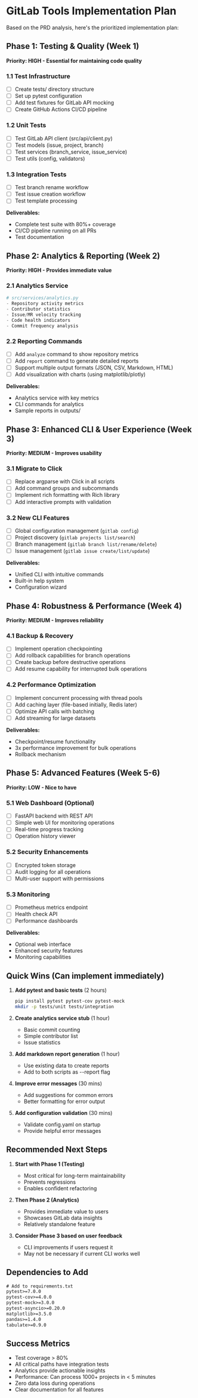 # GitLab Tools Implementation Plan

Based on the PRD analysis, here's the prioritized implementation plan:

## Phase 1: Testing & Quality (Week 1)
**Priority: HIGH - Essential for maintaining code quality**

### 1.1 Test Infrastructure
- [ ] Create tests/ directory structure
- [ ] Set up pytest configuration
- [ ] Add test fixtures for GitLab API mocking
- [ ] Create GitHub Actions CI/CD pipeline

### 1.2 Unit Tests
- [ ] Test GitLab API client (src/api/client.py)
- [ ] Test models (issue, project, branch)
- [ ] Test services (branch_service, issue_service)
- [ ] Test utils (config, validators)

### 1.3 Integration Tests
- [ ] Test branch rename workflow
- [ ] Test issue creation workflow
- [ ] Test template processing

**Deliverables:**
- Complete test suite with 80%+ coverage
- CI/CD pipeline running on all PRs
- Test documentation

## Phase 2: Analytics & Reporting (Week 2)
**Priority: HIGH - Provides immediate value**

### 2.1 Analytics Service
```python
# src/services/analytics.py
- Repository activity metrics
- Contributor statistics
- Issue/MR velocity tracking
- Code health indicators
- Commit frequency analysis
```

### 2.2 Reporting Commands
- [ ] Add `analyze` command to show repository metrics
- [ ] Add `report` command to generate detailed reports
- [ ] Support multiple output formats (JSON, CSV, Markdown, HTML)
- [ ] Add visualization with charts (using matplotlib/plotly)

**Deliverables:**
- Analytics service with key metrics
- CLI commands for analytics
- Sample reports in outputs/

## Phase 3: Enhanced CLI & User Experience (Week 3)
**Priority: MEDIUM - Improves usability**

### 3.1 Migrate to Click
- [ ] Replace argparse with Click in all scripts
- [ ] Add command groups and subcommands
- [ ] Implement rich formatting with Rich library
- [ ] Add interactive prompts with validation

### 3.2 New CLI Features
- [ ] Global configuration management (`gitlab config`)
- [ ] Project discovery (`gitlab projects list/search`)
- [ ] Branch management (`gitlab branch list/rename/delete`)
- [ ] Issue management (`gitlab issue create/list/update`)

**Deliverables:**
- Unified CLI with intuitive commands
- Built-in help system
- Configuration wizard

## Phase 4: Robustness & Performance (Week 4)
**Priority: MEDIUM - Improves reliability**

### 4.1 Backup & Recovery
- [ ] Implement operation checkpointing
- [ ] Add rollback capabilities for branch operations
- [ ] Create backup before destructive operations
- [ ] Add resume capability for interrupted bulk operations

### 4.2 Performance Optimization
- [ ] Implement concurrent processing with thread pools
- [ ] Add caching layer (file-based initially, Redis later)
- [ ] Optimize API calls with batching
- [ ] Add streaming for large datasets

**Deliverables:**
- Checkpoint/resume functionality
- 3x performance improvement for bulk operations
- Rollback mechanism

## Phase 5: Advanced Features (Week 5-6)
**Priority: LOW - Nice to have**

### 5.1 Web Dashboard (Optional)
- [ ] FastAPI backend with REST API
- [ ] Simple web UI for monitoring operations
- [ ] Real-time progress tracking
- [ ] Operation history viewer

### 5.2 Security Enhancements
- [ ] Encrypted token storage
- [ ] Audit logging for all operations
- [ ] Multi-user support with permissions

### 5.3 Monitoring
- [ ] Prometheus metrics endpoint
- [ ] Health check API
- [ ] Performance dashboards

**Deliverables:**
- Optional web interface
- Enhanced security features
- Monitoring capabilities

## Quick Wins (Can implement immediately)

1. **Add pytest and basic tests** (2 hours)
   ```bash
   pip install pytest pytest-cov pytest-mock
   mkdir -p tests/unit tests/integration
   ```

2. **Create analytics service stub** (1 hour)
   - Basic commit counting
   - Simple contributor list
   - Issue statistics

3. **Add markdown report generation** (1 hour)
   - Use existing data to create reports
   - Add to both scripts as --report flag

4. **Improve error messages** (30 mins)
   - Add suggestions for common errors
   - Better formatting for error output

5. **Add configuration validation** (30 mins)
   - Validate config.yaml on startup
   - Provide helpful error messages

## Recommended Next Steps

1. **Start with Phase 1 (Testing)**
   - Most critical for long-term maintainability
   - Prevents regressions
   - Enables confident refactoring

2. **Then Phase 2 (Analytics)**
   - Provides immediate value to users
   - Showcases GitLab data insights
   - Relatively standalone feature

3. **Consider Phase 3 based on user feedback**
   - CLI improvements if users request it
   - May not be necessary if current CLI works well

## Dependencies to Add

```txt
# Add to requirements.txt
pytest>=7.0.0
pytest-cov>=4.0.0
pytest-mock>=3.0.0
pytest-asyncio>=0.20.0
matplotlib>=3.5.0
pandas>=1.4.0
tabulate>=0.9.0
```

## Success Metrics

- Test coverage > 80%
- All critical paths have integration tests
- Analytics provide actionable insights
- Performance: Can process 1000+ projects in < 5 minutes
- Zero data loss during operations
- Clear documentation for all features